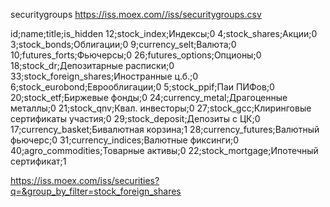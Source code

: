 securitygroups
https://iss.moex.com//iss/securitygroups.csv

id;name;title;is_hidden
12;stock_index;Индексы;0
4;stock_shares;Акции;0
3;stock_bonds;Облигации;0
9;currency_selt;Валюта;0
10;futures_forts;Фьючерсы;0
26;futures_options;Опционы;0
18;stock_dr;Депозитарные расписки;0
33;stock_foreign_shares;Иностранные ц.б.;0
6;stock_eurobond;Еврооблигации;0
5;stock_ppif;Паи ПИФов;0
20;stock_etf;Биржевые фонды;0
24;currency_metal;Драгоценные металлы;0
21;stock_qnv;Квал. инвесторы;0
27;stock_gcc;Клиринговые сертификаты участия;0
29;stock_deposit;Депозиты с ЦК;0
17;currency_basket;Бивалютная корзина;1
28;currency_futures;Валютный фьючерс;0
31;currency_indices;Валютные фиксинги;0
40;agro_commodities;Товарные активы;0
22;stock_mortgage;Ипотечный сертификат;1

https://iss.moex.com/iss/securities?q=&group_by_filter=stock_foreign_shares
